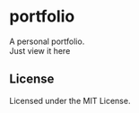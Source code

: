 # portfolio

A personal portfolio.
\
Just view it here

## License

Licensed under the MIT License.
